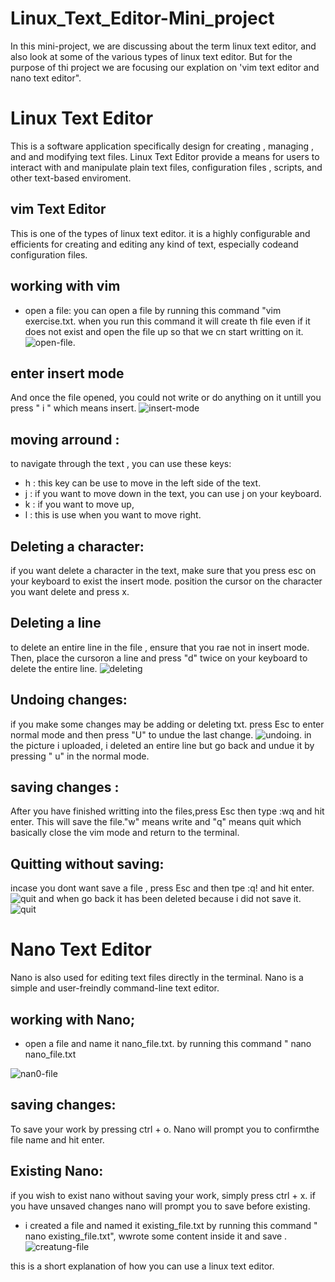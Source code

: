# Linux_Text_Editor-Mini_project


In this mini-project, we are discussing about the term linux text editor, and also look at some of the various types of linux text editor. But for the purpose of thi project we are focusing our explation on 'vim text editor and nano text editor".

# Linux Text Editor
This is a software application specifically design for creating , managing , and and modifying text files. Linux Text Editor provide a means for users to interact with and manipulate plain text files, configuration files , scripts, and other text-based enviroment.

## vim Text Editor
This is one of the types of linux text editor. it is a highly configurable and efficients for creating and editing any kind of text, especially codeand configuration files.

## working with vim
- open a file: you can open a file by running this command "vim exercise.txt. when you run this command it will create th file even if it does not exist and open the file up so that we cn start writting on it. 
![open-file](./New-p6/1.open-file.png). 

## enter insert mode
And once the file opened, you could not write or do anything on it untill you press " i " which means insert.
![insert-mode](./New-p6/2.writing-on-file.png)

## moving arround :
to navigate through the text , you can use these keys:
- h : this key can be use to move in the left side of the text.
- j : if you want to move down in the text, you can use j on your keyboard.
- k : if you want to move up, 
- l : this is use when you want to move right.

## Deleting a character:
if you want delete a character in the text, make sure that you press esc on your keyboard to exist the insert mode. position the cursor on the character you want delete and press x.

## Deleting a line
to delete an entire line in the file , ensure that you rae not in insert mode. Then, place the cursoron a line and press "d" twice on your keyboard to delete the entire line.
![deleting](./New-p6/deleting-a-line.png) 

## Undoing changes:
if you make some changes may be adding or deleting txt. press Esc to enter normal mode and then press "U" to undue the last change.
![undoing](./New-p6/4.undoing-change.png). in the picture i uploaded, i deleted an entire line but go back and undue it by pressing " u" in the normal mode.

## saving changes :
After you have finished writting into the files,press Esc then type :wq and hit enter. This will save the file."w" means write and "q" means quit which basically close the vim mode and return to the terminal.

## Quitting without saving:
incase you dont want save a file , press Esc and then tpe :q! and hit enter.
![quit](./New-p6/5.quiting-without-saving.png) and when go back it has been deleted because i did not save it.
![quit](./New-p6/quit.png)


# Nano Text Editor
Nano is also used for editing text files directly in the terminal. Nano is a simple and user-freindly command-line text editor.

## working with Nano;

- open a  file and name it nano_file.txt. by running this command " nano nano_file.txt

![nan0-file](./New-p6/6.nano-file.png)

## saving changes:
To save your work by pressing ctrl + o. Nano will prompt you to confirmthe file name and hit enter.

## Existing Nano:
if you wish to exist nano without saving your work, simply press ctrl + x. if you have unsaved changes nano will prompt you to save before existing.

- i created a file and named it existing_file.txt by running this command " nano existing_file.txt", wwrote some content inside it and save .
![creatung-file](./New-p6/existing-file.png)

this is a short explanation of how you can use a linux text editor.
